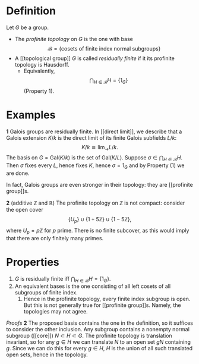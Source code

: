 # Definition
Let $G$ be a group. 
- The *profinite topology* on $G$ is the one with base $$\mathcal{B}=\{\text{cosets of finite index normal subgroups}\}$$
- A [[topological group]] $G$ is called *residually finite* if it its profinite topology is Hausdorff. 
	- Equivalently, $$\bigcap_{H\in\mathcal{B}}H=\{1_G\}$$ (Property 1).

# Examples
**1**
Galois groups are residually finite. In [[direct limit]], we describe that a Galois extension $K/k$ is the direct limit of its finite Galois subfields $L/k$: $$K/k\cong\lim_\to L/k.$$ The basis on $G=\text{Gal}(K/k)$ is the set of $\text{Gal}(K/L)$. Suppose $\sigma\in\bigcap_{H\in\mathcal{B}}H$. Then $\sigma$ fixes every $L$, hence fixes $K$, hence $\sigma=1_G$ and by Property (1) we are done.

In fact, Galois groups are even stronger in their topology: they are [[profinite group]]s.

**2** (additive $\mathbb{Z}$ and $\mathbb{R}$)
The profinite topology on $\mathbb{Z}$ is not compact: consider the open cover $$\{U_p\}\cup \{1+5\mathbb{Z}\}\cup \{1-5\mathbb{Z}\},$$ where $U_p=p\mathbb{Z}$ for $p$ prime. There is no finite subcover, as this would imply that there are only finitely many primes.



# Properties
1. $G$ is residually finite iff $\bigcap_{H\in\mathcal{B}}H=\{1_G\}$.
2. An equivalent bases is the one consisting of all left cosets of all subgroups of finite index.
	1. Hence in the profinite topology, every finite index subgroup is open. But this is not generally true for [[profinite group]]s. Namely, the topologies may not agree.

*Proofs*
**2**
The proposed basis contains the one in the definition, so it suffices to consider the other inclusion. Any subgroup contains a nonempty normal subgroup ([[core]]) $N\subset H\subset G$. The profinite topology is translation invariant, so for any $g\in H$ we can translate $N$ to an open set $gN$ containing $g$. Since we can do this for every $g\in H$, $H$ is the union of all such translated open sets, hence in the topology.